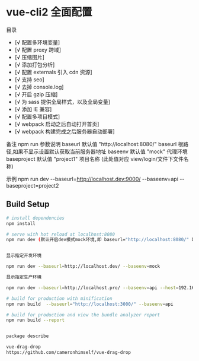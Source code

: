# vue-cli2 全面配置

<span id="top">目录</span>

- [√ 配置多环境变量]
- [√ 配置 proxy 跨域]
- [√ 压缩图片]
- [√ 添加打包分析]
- [√ 配置 externals 引入 cdn 资源]
- [√ 支持 seo]
- [√ 去掉 console.log]
- [√ 开启 gzip 压缩]
- [√ 为 sass 提供全局样式，以及全局变量]
- [√ 添加 IE 兼容]
- [√ 配置多项目模式]
- [√ webpack 启动之后自动打开首页]
- [√ webpack 构建完成之后服务器自动部署]

备注 npm run 参数说明
baseurl 默认值 "http://localhost:8080/" baseurl 根路径,如果不显示设置默认获取当前服务器地址
baseenv 默认值 "mock" 代理环境
baseproject 默认值 "project1" 项目名称 (此处值对应 view/login/文件下文件名称)

示例
npm run dev --baseurl=http://localhost.dev:9000/ --baseenv=api --baseproject=project2

## Build Setup

```bash
# install dependencies
npm install

# serve with hot reload at localhost:8080
npm run dev (默认开启dev模式mock环境,即 baseurl="http://localhost:8080/" baseenv="mock")


显示指定开发环境

npm run dev --baseurl=http://localhost.dev/ --baseenv=mock

显示指定生产环境

npm run dev --baseurl=http://localhost.pro/ --baseenv=api --host=192.168.31.74

# build for production with minification
npm run build  --baseurl="http://localhost:3000/" --baseenv=api

# build for production and view the bundle analyzer report
npm run build --report


package describe

vue-drag-drop
https://github.com/cameronhimself/vue-drag-drop
```
